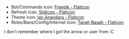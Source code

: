 - Bot/Commands icon: [Freepik - Flaticon](https://www.flaticon.com/authors/freepik)
- Refresh icon: [Slidicon - Flaticon](https://www.flaticon.com/authors/Slidicon)
- Theme icon: [Ian Anandara - Flaticon](https://www.flaticon.com/authors/Ian-Anandara)
- Roles/Bans/Config/Internet icon: [Tanah Basah - Flaticon](https://www.flaticon.com/authors/tanah-basah)

I don't remember where I got the arrow or user from :C
